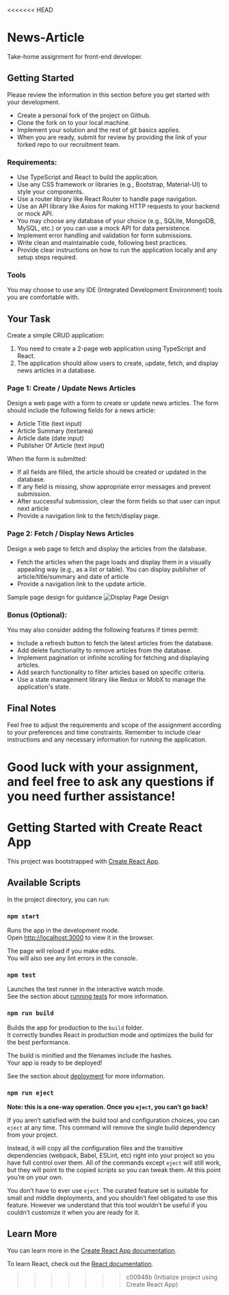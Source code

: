 <<<<<<< HEAD
# News-Article
Take-home assignment for front-end developer.

## Getting Started
Please review the information in this section before you get started with your development. 
* Create a personal fork of the project on Github.
* Clone the fork on to your local machine.
* Implement your solution and the rest of git basics applies.
* When you are ready, submit for review by providing the link of your forked repo to our recruitment team.

### Requirements:
* Use TypeScript and React to build the application.
* Use any CSS framework or libraries (e.g., Bootstrap, Material-UI) to style your components.
* Use a router library like React Router to handle page navigation.
* Use an API library like Axios for making HTTP requests to your backend or mock API.
* You may choose any database of your choice (e.g., SQLite, MongoDB, MySQL, etc.) or you can use a mock API for data persistence.
* Implement error handling and validation for form submissions.
* Write clean and maintainable code, following best practices.
* Provide clear instructions on how to run the application locally and any setup steps required.

### Tools
You may choose to use any IDE (Integrated Development Environment) tools you are comfortable with.

## Your Task
Create a simple CRUD application:
1. You need to create a 2-page web application using TypeScript and React. 
2. The application should allow users to create, update, fetch, and display news articles in a database. 

### Page 1: Create / Update News Articles
Design a web page with a form to create or update news articles. The form should include the following fields for a news article:
* Article Title (text input)
* Article Summary (textarea)
* Article date (date input)
* Publisher Of Article (text input)

When the form is submitted:
* If all fields are filled, the article should be created or updated in the database.
* If any field is missing, show appropriate error messages and prevent submission.
* After successful submission, clear the form fields so that user can input next article
* Provide a navigation link to the fetch/display page.

### Page 2: Fetch / Display News Articles
Design a web page to fetch and display the articles from the database.
* Fetch the articles when the page loads and display them in a visually appealing way (e.g., as a list or table). You can display publisher of article/title/summary and date of article
* Provide a navigation link to the update article.

Sample page design for guidance
![Display Page Design](https://github.com/chunyang-hs/news-article/blob/master/sample-display-page-design.png)

### Bonus (Optional):
You may also consider adding the following features if times permit:
* Include a refresh button to fetch the latest articles from the database.
* Add delete functionality to remove articles from the database.
* Implement pagination or infinite scrolling for fetching and displaying articles.
* Add search functionality to filter articles based on specific criteria.
* Use a state management library like Redux or MobX to manage the application's state.

## Final Notes
Feel free to adjust the requirements and scope of the assignment according to your preferences and time constraints. 
Remember to include clear instructions and any necessary information for running the application. 

Good luck with your assignment, and feel free to ask any questions if you need further assistance!
=======
# Getting Started with Create React App

This project was bootstrapped with [Create React App](https://github.com/facebook/create-react-app).

## Available Scripts

In the project directory, you can run:

### `npm start`

Runs the app in the development mode.\
Open [http://localhost:3000](http://localhost:3000) to view it in the browser.

The page will reload if you make edits.\
You will also see any lint errors in the console.

### `npm test`

Launches the test runner in the interactive watch mode.\
See the section about [running tests](https://facebook.github.io/create-react-app/docs/running-tests) for more information.

### `npm run build`

Builds the app for production to the `build` folder.\
It correctly bundles React in production mode and optimizes the build for the best performance.

The build is minified and the filenames include the hashes.\
Your app is ready to be deployed!

See the section about [deployment](https://facebook.github.io/create-react-app/docs/deployment) for more information.

### `npm run eject`

**Note: this is a one-way operation. Once you `eject`, you can’t go back!**

If you aren’t satisfied with the build tool and configuration choices, you can `eject` at any time. This command will remove the single build dependency from your project.

Instead, it will copy all the configuration files and the transitive dependencies (webpack, Babel, ESLint, etc) right into your project so you have full control over them. All of the commands except `eject` will still work, but they will point to the copied scripts so you can tweak them. At this point you’re on your own.

You don’t have to ever use `eject`. The curated feature set is suitable for small and middle deployments, and you shouldn’t feel obligated to use this feature. However we understand that this tool wouldn’t be useful if you couldn’t customize it when you are ready for it.

## Learn More

You can learn more in the [Create React App documentation](https://facebook.github.io/create-react-app/docs/getting-started).

To learn React, check out the [React documentation](https://reactjs.org/).
>>>>>>> c00948b (Initialize project using Create React App)
